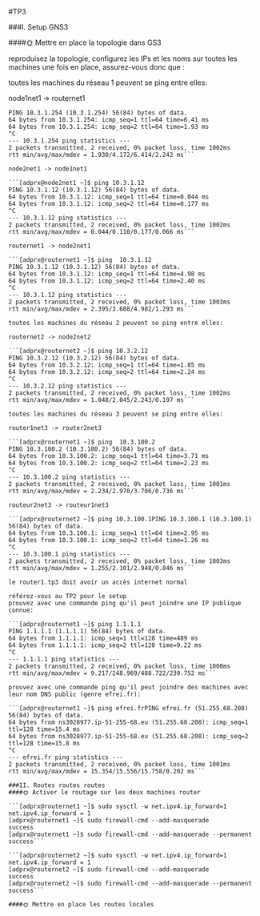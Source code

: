 #TP3

###I. Setup GNS3

####🌞 Mettre en place la topologie dans GS3

reproduisez la topologie, configurez les IPs et les noms sur toutes les machines
une fois en place, assurez-vous donc que :

toutes les machines du réseau 1 peuvent se ping entre elles:

node1net1 -> routernet1

```[adprx@node1net1 ~]$ ping 10.3.1.254
PING 10.3.1.254 (10.3.1.254) 56(84) bytes of data.
64 bytes from 10.3.1.254: icmp_seq=1 ttl=64 time=6.41 ms
64 bytes from 10.3.1.254: icmp_seq=2 ttl=64 time=1.93 ms
^C
--- 10.3.1.254 ping statistics ---
2 packets transmitted, 2 received, 0% packet loss, time 1002ms
rtt min/avg/max/mdev = 1.930/4.172/6.414/2.242 ms```

node2net1 -> node1net1

```[adprx@node2net1 ~]$ ping 10.3.1.12
PING 10.3.1.12 (10.3.1.12) 56(84) bytes of data.
64 bytes from 10.3.1.12: icmp_seq=1 ttl=64 time=0.044 ms
64 bytes from 10.3.1.12: icmp_seq=2 ttl=64 time=0.177 ms
^C
--- 10.3.1.12 ping statistics ---
2 packets transmitted, 2 received, 0% packet loss, time 1002ms
rtt min/avg/max/mdev = 0.044/0.110/0.177/0.066 ms```

routernet1 -> node2net1

```[adprx@routernet1 ~]$ ping  10.3.1.12
PING 10.3.1.12 (10.3.1.12) 56(84) bytes of data.
64 bytes from 10.3.1.12: icmp_seq=1 ttl=64 time=4.98 ms
64 bytes from 10.3.1.12: icmp_seq=2 ttl=64 time=2.40 ms
^C
--- 10.3.1.12 ping statistics ---
2 packets transmitted, 2 received, 0% packet loss, time 1003ms
rtt min/avg/max/mdev = 2.395/3.688/4.982/1.293 ms```

toutes les machines du réseau 2 peuvent se ping entre elles:

routernet2 -> node2net2

```[adprx@routernet2 ~]$ ping 10.3.2.12
PING 10.3.2.12 (10.3.2.12) 56(84) bytes of data.
64 bytes from 10.3.2.12: icmp_seq=1 ttl=64 time=1.85 ms
64 bytes from 10.3.2.12: icmp_seq=2 ttl=64 time=2.24 ms
^C
--- 10.3.2.12 ping statistics ---
2 packets transmitted, 2 received, 0% packet loss, time 1002ms
rtt min/avg/max/mdev = 1.848/2.045/2.243/0.197 ms```

toutes les machines du réseau 3 peuvent se ping entre elles:

router1net3 -> router2net3

```[adprx@routernet1 ~]$ ping  10.3.100.2
PING 10.3.100.2 (10.3.100.2) 56(84) bytes of data.
64 bytes from 10.3.100.2: icmp_seq=1 ttl=64 time=3.71 ms
64 bytes from 10.3.100.2: icmp_seq=2 ttl=64 time=2.23 ms
^C
--- 10.3.100.2 ping statistics ---
2 packets transmitted, 2 received, 0% packet loss, time 1001ms
rtt min/avg/max/mdev = 2.234/2.970/3.706/0.736 ms```

routeur2net3 -> routeur1net3

```[adprx@routernet2 ~]$ ping 10.3.100.1PING 10.3.100.1 (10.3.100.1) 56(84) bytes of data.
64 bytes from 10.3.100.1: icmp_seq=1 ttl=64 time=2.95 ms
64 bytes from 10.3.100.1: icmp_seq=2 ttl=64 time=1.26 ms
^C
--- 10.3.100.1 ping statistics ---
2 packets transmitted, 2 received, 0% packet loss, time 1003ms
rtt min/avg/max/mdev = 1.255/2.101/2.948/0.846 ms```

le router1.tp3 doit avoir un accès internet normal

référez-vous au TP2 pour le setup
prouvez avec une commande ping qu'il peut joindre une IP publique connue:

```[adprx@routernet1 ~]$ ping 1.1.1.1
PING 1.1.1.1 (1.1.1.1) 56(84) bytes of data.
64 bytes from 1.1.1.1: icmp_seq=1 ttl=128 time=489 ms
64 bytes from 1.1.1.1: icmp_seq=2 ttl=128 time=9.22 ms
^C
--- 1.1.1.1 ping statistics ---
2 packets transmitted, 2 received, 0% packet loss, time 1000ms
rtt min/avg/max/mdev = 9.217/248.969/488.722/239.752 ms```

prouvez avec une commande ping qu'il peut joindre des machines avec leur nom DNS public (genre efrei.fr):

```[adprx@routernet1 ~]$ ping efrei.frPING efrei.fr (51.255.68.208) 56(84) bytes of data.
64 bytes from ns3028977.ip-51-255-68.eu (51.255.68.208): icmp_seq=1 ttl=128 time=15.4 ms
64 bytes from ns3028977.ip-51-255-68.eu (51.255.68.208): icmp_seq=2 ttl=128 time=15.8 ms
^C
--- efrei.fr ping statistics ---
2 packets transmitted, 2 received, 0% packet loss, time 1001ms
rtt min/avg/max/mdev = 15.354/15.556/15.758/0.202 ms```

###II. Routes routes routes
####🌞 Activer le routage sur les deux machines router

```[adprx@routernet1 ~]$ sudo sysctl -w net.ipv4.ip_forward=1
net.ipv4.ip_forward = 1
[adprx@routernet1 ~]$ sudo firewall-cmd --add-masquerade
success
[adprx@routernet1 ~]$ sudo firewall-cmd --add-masquerade --permanent
success```

```[adprx@routernet2 ~]$ sudo sysctl -w net.ipv4.ip_forward=1
net.ipv4.ip_forward = 1
[adprx@routernet2 ~]$ sudo firewall-cmd --add-masquerade
success
[adprx@routernet2 ~]$ sudo firewall-cmd --add-masquerade --permanent
success```

####🌞 Mettre en place les routes locales
